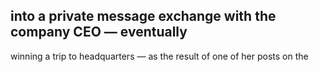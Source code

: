 ## into a private message exchange with the company CEO — eventually

winning a trip to headquarters — as the result of one of her posts on the